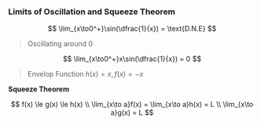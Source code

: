 ### Limits of Oscillation and Squeeze Theorem

$$
    \lim_{x\to0^+}\sin(\dfrac{1}{x}) = \text{D.N.E}
$$
> Oscillating around 0

$$
    \lim_{x\to0^+}x\sin(\dfrac{1}{x}) = 0
$$
> Envelop Function $h(x) = x, f(x) = -x$

**Squeeze Theorem**

$$
    f(x) \le g(x) \le h(x) \\
    \lim_{x\to a}f(x) = \lim_{x\to a}h(x) = L \\
    \lim_{x\to a}g(x) = L
$$